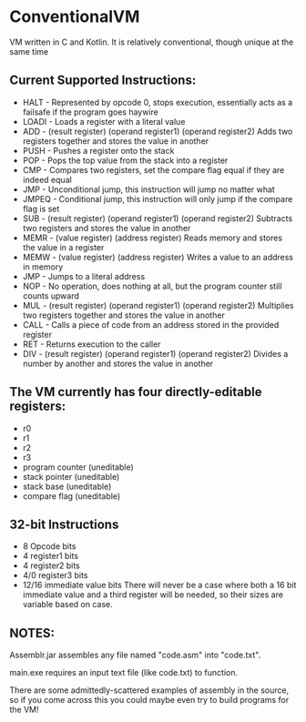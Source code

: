 # ConventionalVM
VM written in C and Kotlin. It is relatively conventional, though unique at the same time

## Current Supported Instructions:
  - HALT - Represented by opcode 0, stops execution, essentially acts as a failsafe if the program goes haywire
  - LOADI - Loads a register with a literal value
  - ADD - (result register) (operand register1) (operand register2) Adds two registers together and stores the value in another
  - PUSH - Pushes a register onto the stack
  - POP - Pops the top value from the stack into a register
  - CMP - Compares two registers, set the compare flag equal if they are indeed equal
  - JMP - Unconditional jump, this instruction will jump no matter what
  - JMPEQ - Conditional jump, this instruction will only jump if the compare flag is set
  - SUB - (result register) (operand register1) (operand register2) Subtracts two registers and stores the value in another
  - MEMR - (value register) (address register) Reads memory and stores the value in a register
  - MEMW - (value register) (address register) Writes a value to an address in memory
  - JMP - Jumps to a literal address
  - NOP - No operation, does nothing at all, but the program counter still counts upward
  - MUL - (result register) (operand register1) (operand register2) Multiplies two registers together and stores the value in another
  - CALL - Calls a piece of code from an address stored in the provided register
  - RET - Returns execution to the caller
  - DIV - (result register) (operand register1) (operand register2) Divides a number by another and stores the value in another
 
## The VM currently has four directly-editable registers:
  - r0
  - r1
  - r2
  - r3
  - program counter (uneditable)
  - stack pointer (uneditable)
  - stack base (uneditable)
  - compare flag (uneditable)

## 32-bit Instructions
  - 8 Opcode bits
  - 4 register1 bits
  - 4 register2 bits
  - 4/0 register3 bits
  - 12/16 immediate value bits
  There will never be a case where both a 16 bit immediate value and a third register will be needed, so their sizes are variable based   on case.
  
## NOTES: 
Assemblr.jar assembles any file named "code.asm" into "code.txt".

main.exe requires an input text file (like code.txt) to function.

There are some admittedly-scattered examples of assembly in the source, so if you come across this you could maybe even try to build programs for the VM!


